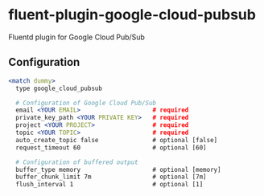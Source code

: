 # fluent-plugin-google-cloud-pubsub
Fluentd plugin for Google Cloud Pub/Sub

## Configuration

```apache
<match dummy>
  type google_cloud_pubsub

  # Configuration of Google Cloud Pub/Sub
  email <YOUR EMAIL>                    # required
  private_key_path <YOUR PRIVATE KEY>   # required
  project <YOUR PROJECT>                # required
  topic <YOUR TOPIC>                    # required
  auto_create_topic false               # optional [false]
  request_timeout 60                    # optional [60]

  # Configuration of buffered output
  buffer_type memory                    # optional [memory]
  buffer_chunk_limit 7m                 # optional [7m]
  flush_interval 1                      # optional [1]
```
